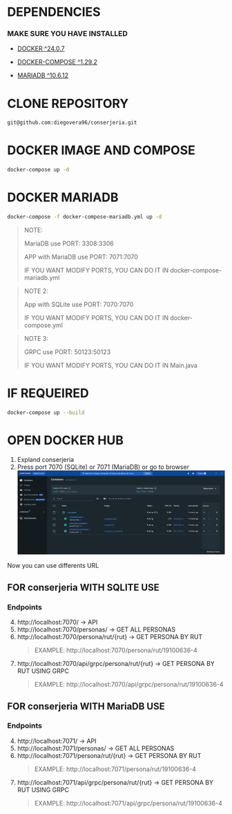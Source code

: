 # DEPENDENCIES
### MAKE SURE YOU HAVE INSTALLED
- [DOCKER ^24.0.7](https://docs.docker.com/engine/install/)

- [DOCKER-COMPOSE ^1.29.2 ](https://docs.docker.com/compose/install/)

- [MARIADB ^10.6.12](https://mariadb.org/download/)

# CLONE REPOSITORY
```bash
git@github.com:diegovera96/conserjeria.git
```

# DOCKER IMAGE AND COMPOSE
```bash
docker-compose up -d
```
# DOCKER MARIADB
```bash
docker-compose -f docker-compose-mariadb.yml up -d
```

> NOTE:
>
> MariaDB use PORT: 3308:3306
>
> APP with MariaDB use PORT: 7071:7070
>
> IF YOU WANT MODIFY PORTS, YOU CAN DO IT IN docker-compose-mariadb.yml

> NOTE 2:
> 
> App with SQLite use PORT: 7070:7070
> 
> IF YOU WANT MODIFY PORTS, YOU CAN DO IT IN docker-compose.yml

> NOTE 3:
> 
> GRPC use PORT: 50123:50123
> 
> IF YOU WANT MODIFY PORTS, YOU CAN DO IT IN Main.java

# IF REQUEIRED
```bash
docker-compose up --build
```
# OPEN DOCKER HUB

1. Expland conserjeria
2. Press port 7070 (SQLite) or 7071 (MariaDB) or go to browser
![DockerHub](https://github.com/diegovera96/conserjeria/blob/main/conserjeria/assets/dockerhub.png)

Now you can use differents URL
## FOR conserjeria WITH SQLITE USE
### Endpoints
4. http://localhost:7070/ -> API
5. http://localhost:7070/personas/ -> GET ALL PERSONAS
6. http://localhost:7070/persona/rut/{rut} -> GET PERSONA BY RUT
   > EXAMPLE: http://localhost:7070/persona/rut/19100636-4
7. http://localhost:7070/api/grpc/persona/rut/{rut} -> GET PERSONA BY RUT USING GRPC
   > EXAMPLE: http://localhost:7070/api/grpc/persona/rut/19100636-4

## FOR conserjeria WITH MariaDB USE
### Endpoints
   4. http://localhost:7071/ -> API
   5. http://localhost:7071/personas/ -> GET ALL PERSONAS
   6. http://localhost:7071/persona/rut/{rut} -> GET PERSONA BY RUT
       > EXAMPLE: http://localhost:7071/persona/rut/19100636-4
   7. http://localhost:7071/api/grpc/persona/rut/{rut} -> GET PERSONA BY RUT USING GRPC
        > EXAMPLE: http://localhost:7071/api/grpc/persona/rut/19100636-4
